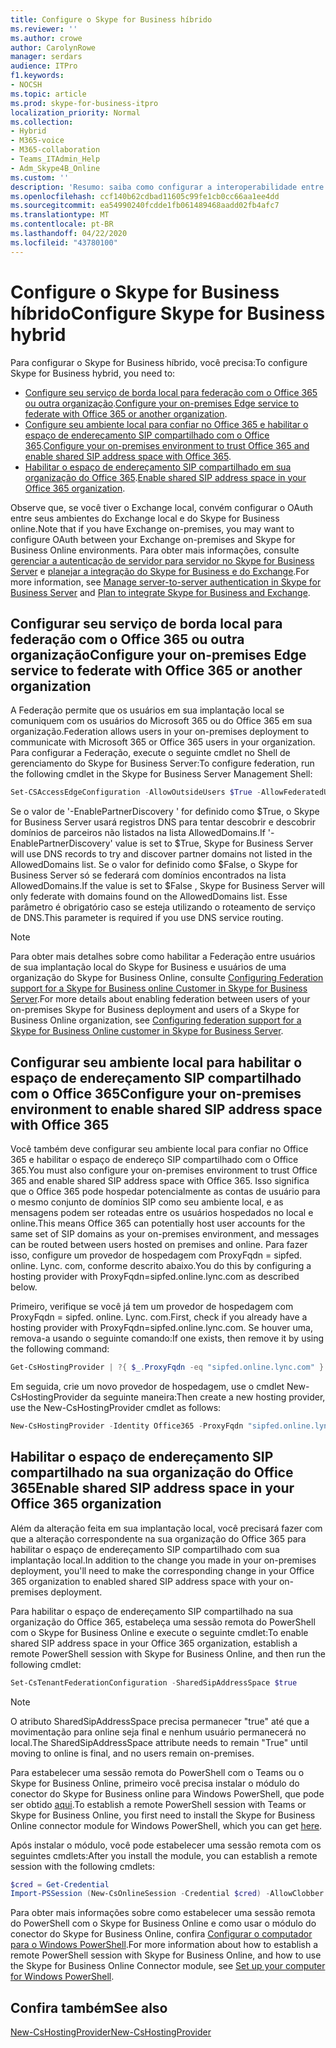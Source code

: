```yaml
---
title: Configure o Skype for Business híbrido
ms.reviewer: ''
ms.author: crowe
author: CarolynRowe
manager: serdars
audience: ITPro
f1.keywords:
- NOCSH
ms.topic: article
ms.prod: skype-for-business-itpro
localization_priority: Normal
ms.collection:
- Hybrid
- M365-voice
- M365-collaboration
- Teams_ITAdmin_Help
- Adm_Skype4B_Online
ms.custom: ''
description: 'Resumo: saiba como configurar a interoperabilidade entre a sua implantação local e o Skype for Business online.'
ms.openlocfilehash: ccf140b62cdbad11605c99fe1cb0cc66aa1ee4dd
ms.sourcegitcommit: ea54990240fcdde1fb061489468aadd02fb4afc7
ms.translationtype: MT
ms.contentlocale: pt-BR
ms.lasthandoff: 04/22/2020
ms.locfileid: "43780100"
---
```

# <a name="configure-skype-for-business-hybrid"></a><span data-ttu-id="6812f-103">Configure o Skype for Business híbrido</span><span class="sxs-lookup"><span data-stu-id="6812f-103">Configure Skype for Business hybrid</span></span>

<span data-ttu-id="6812f-104">Para configurar o Skype for Business híbrido, você precisa:</span><span class="sxs-lookup"><span data-stu-id="6812f-104">To configure Skype for Business hybrid, you need to:</span></span>

- <span data-ttu-id="6812f-105">[Configure seu serviço de borda local para federação com o Office 365 ou outra organização](#configure-your-on-premises-edge-service-to-federate-with-office-365-or-another-organization).</span><span class="sxs-lookup"><span data-stu-id="6812f-105">[Configure your on-premises Edge service to federate with Office 365 or another organization](#configure-your-on-premises-edge-service-to-federate-with-office-365-or-another-organization).</span></span>
- <span data-ttu-id="6812f-106">[Configure seu ambiente local para confiar no Office 365 e habilitar o espaço de endereçamento SIP compartilhado com o Office 365](#configure-your-on-premises-environment-to-enable-shared-sip-address-space-with-office-365).</span><span class="sxs-lookup"><span data-stu-id="6812f-106">[Configure your on-premises environment to trust Office 365 and enable shared SIP address space with Office 365](#configure-your-on-premises-environment-to-enable-shared-sip-address-space-with-office-365).</span></span>
- <span data-ttu-id="6812f-107">[Habilitar o espaço de endereçamento SIP compartilhado em sua organização do Office 365](#enable-shared-sip-address-space-in-your-office-365-organization).</span><span class="sxs-lookup"><span data-stu-id="6812f-107">[Enable shared SIP address space in your Office 365 organization](#enable-shared-sip-address-space-in-your-office-365-organization).</span></span>

<span data-ttu-id="6812f-108">Observe que, se você tiver o Exchange local, convém configurar o OAuth entre seus ambientes do Exchange local e do Skype for Business online.</span><span class="sxs-lookup"><span data-stu-id="6812f-108">Note that if you have Exchange on-premises, you may want to configure OAuth between your Exchange on-premises and Skype for Business Online environments.</span></span> <span data-ttu-id="6812f-109">Para obter mais informações, consulte [gerenciar a autenticação de servidor para servidor no Skype for Business Server](https://docs.microsoft.com/SkypeForBusiness/manage/authentication/server-to-server-and-partner-applications) e [planejar a integração do Skype for Business e do Exchange](https://docs.microsoft.com/SkypeForBusiness/plan-your-deployment/integrate-with-exchange/integrate-with-exchange#feature_support).</span><span class="sxs-lookup"><span data-stu-id="6812f-109">For more information, see  [Manage server-to-server authentication in Skype for Business Server](https://docs.microsoft.com/SkypeForBusiness/manage/authentication/server-to-server-and-partner-applications) and [Plan to integrate Skype for Business and Exchange](https://docs.microsoft.com/SkypeForBusiness/plan-your-deployment/integrate-with-exchange/integrate-with-exchange#feature_support).</span></span> 
  
## <a name="configure-your-on-premises-edge-service-to-federate-with-office-365-or-another-organization"></a><span data-ttu-id="6812f-110">Configurar seu serviço de borda local para federação com o Office 365 ou outra organização</span><span class="sxs-lookup"><span data-stu-id="6812f-110">Configure your on-premises Edge service to federate with Office 365 or another organization</span></span>

<span data-ttu-id="6812f-111">A Federação permite que os usuários em sua implantação local se comuniquem com os usuários do Microsoft 365 ou do Office 365 em sua organização.</span><span class="sxs-lookup"><span data-stu-id="6812f-111">Federation allows users in your on-premises deployment to communicate with Microsoft 365 or Office 365 users in your organization.</span></span> <span data-ttu-id="6812f-112">Para configurar a Federação, execute o seguinte cmdlet no Shell de gerenciamento do Skype for Business Server:</span><span class="sxs-lookup"><span data-stu-id="6812f-112">To configure federation, run the following cmdlet in the Skype for Business Server Management Shell:</span></span>
  
```PowerShell
Set-CSAccessEdgeConfiguration -AllowOutsideUsers $True -AllowFederatedUsers $True -EnablePartnerDiscovery $True -UseDnsSrvRouting
```

<span data-ttu-id="6812f-113">Se o valor de '-EnablePartnerDiscovery ' for definido como $True, o Skype for Business Server usará registros DNS para tentar descobrir e descobrir domínios de parceiros não listados na lista AllowedDomains.</span><span class="sxs-lookup"><span data-stu-id="6812f-113">If '-EnablePartnerDiscovery' value is set to $True, Skype for Business Server will use DNS records to try and discover partner domains not listed in the AllowedDomains list.</span></span> <span data-ttu-id="6812f-114">Se o valor for definido como $False, o Skype for Business Server só se federará com domínios encontrados na lista AllowedDomains.</span><span class="sxs-lookup"><span data-stu-id="6812f-114">If the value is set to $False , Skype for Business Server will only federate with domains found on the AllowedDomains list.</span></span> <span data-ttu-id="6812f-115">Esse parâmetro é obrigatório caso se esteja utilizando o roteamento de serviço de DNS.</span><span class="sxs-lookup"><span data-stu-id="6812f-115">This parameter is required if you use DNS service routing.</span></span>

> [!NOTE]
> <span data-ttu-id="6812f-116">Para obter mais detalhes sobre como habilitar a Federação entre usuários de sua implantação local do Skype for Business e usuários de uma organização do Skype for Business Online, consulte [Configuring Federation support for a Skype for Business online Customer in Skype for Business Server](https://docs.microsoft.com/skypeforbusiness/manage/federation-and-external-access/federation-support/configuring-federation-support).</span><span class="sxs-lookup"><span data-stu-id="6812f-116">For more details about enabling federation between users of your on-premises Skype for Business deployment and users of a Skype for Business Online organization, see [Configuring federation support for a Skype for Business Online customer in Skype for Business Server](https://docs.microsoft.com/skypeforbusiness/manage/federation-and-external-access/federation-support/configuring-federation-support).</span></span>


## <a name="configure-your-on-premises-environment-to-enable-shared-sip-address-space-with-office-365"></a><span data-ttu-id="6812f-117">Configurar seu ambiente local para habilitar o espaço de endereçamento SIP compartilhado com o Office 365</span><span class="sxs-lookup"><span data-stu-id="6812f-117">Configure your on-premises environment to enable shared SIP address space with Office 365</span></span>

<span data-ttu-id="6812f-118">Você também deve configurar seu ambiente local para confiar no Office 365 e habilitar o espaço de endereço SIP compartilhado com o Office 365.</span><span class="sxs-lookup"><span data-stu-id="6812f-118">You must also configure your on-premises environment to trust Office 365 and enable shared SIP address space with Office 365.</span></span> <span data-ttu-id="6812f-119">Isso significa que o Office 365 pode hospedar potencialmente as contas de usuário para o mesmo conjunto de domínios SIP como seu ambiente local, e as mensagens podem ser roteadas entre os usuários hospedados no local e online.</span><span class="sxs-lookup"><span data-stu-id="6812f-119">This means Office 365 can potentially host user accounts for the same set of SIP domains as your on-premises environment, and messages can be routed between users hosted on premises and online.</span></span>  <span data-ttu-id="6812f-120">Para fazer isso, configure um provedor de hospedagem com ProxyFqdn = sipfed. online. Lync. com, conforme descrito abaixo.</span><span class="sxs-lookup"><span data-stu-id="6812f-120">You do this by configuring a hosting provider with ProxyFqdn=sipfed.online.lync.com as described below.</span></span>

<span data-ttu-id="6812f-121">Primeiro, verifique se você já tem um provedor de hospedagem com ProxyFqdn = sipfed. online. Lync. com.</span><span class="sxs-lookup"><span data-stu-id="6812f-121">First, check if you already have a hosting provider with ProxyFqdn=sipfed.online.lync.com.</span></span> <span data-ttu-id="6812f-122">Se houver uma, remova-a usando o seguinte comando:</span><span class="sxs-lookup"><span data-stu-id="6812f-122">If one exists, then remove it by using the following command:</span></span>

```PowerShell
Get-CsHostingProvider | ?{ $_.ProxyFqdn -eq "sipfed.online.lync.com" } | Remove-CsHostingProvider
```

<span data-ttu-id="6812f-123">Em seguida, crie um novo provedor de hospedagem, use o cmdlet New-CsHostingProvider da seguinte maneira:</span><span class="sxs-lookup"><span data-stu-id="6812f-123">Then create a new hosting provider, use the New-CsHostingProvider cmdlet as follows:</span></span> 

```PowerShell
New-CsHostingProvider -Identity Office365 -ProxyFqdn "sipfed.online.lync.com" -Enabled $true -EnabledSharedAddressSpace $true -HostsOCSUsers $true -VerificationLevel UseSourceVerification -IsLocal $false -AutodiscoverUrl https://webdir.online.lync.com/Autodiscover/AutodiscoverService.svc/root 
```

 ## <a name="enable-shared-sip-address-space-in-your-office-365-organization"></a><span data-ttu-id="6812f-124">Habilitar o espaço de endereçamento SIP compartilhado na sua organização do Office 365</span><span class="sxs-lookup"><span data-stu-id="6812f-124">Enable shared SIP address space in your Office 365 organization</span></span>
  
<span data-ttu-id="6812f-125">Além da alteração feita em sua implantação local, você precisará fazer com que a alteração correspondente na sua organização do Office 365 para habilitar o espaço de endereçamento SIP compartilhado com sua implantação local.</span><span class="sxs-lookup"><span data-stu-id="6812f-125">In addition to the change you made in your on-premises deployment, you'll need to make the corresponding change in your Office 365 organization to enabled shared SIP address space with your on-premises deployment.</span></span>  

<span data-ttu-id="6812f-126">Para habilitar o espaço de endereçamento SIP compartilhado na sua organização do Office 365, estabeleça uma sessão remota do PowerShell com o Skype for Business Online e execute o seguinte cmdlet:</span><span class="sxs-lookup"><span data-stu-id="6812f-126">To enable shared SIP address space in your Office 365 organization, establish a remote PowerShell session with Skype for Business Online, and then run the following cmdlet:</span></span>
  
```PowerShell
Set-CsTenantFederationConfiguration -SharedSipAddressSpace $true
```

> [!NOTE]
> <span data-ttu-id="6812f-127">O atributo SharedSipAddressSpace precisa permanecer "true" até que a movimentação para online seja final e nenhum usuário permanecerá no local.</span><span class="sxs-lookup"><span data-stu-id="6812f-127">The SharedSipAddressSpace attribute needs to remain "True" until moving to online is final, and no users remain on-premises.</span></span> 
  
<span data-ttu-id="6812f-128">Para estabelecer uma sessão remota do PowerShell com o Teams ou o Skype for Business Online, primeiro você precisa instalar o módulo do conector do Skype for Business online para Windows PowerShell, que pode ser obtido [aqui](https://go.microsoft.com/fwlink/p/?LinkId=391911).</span><span class="sxs-lookup"><span data-stu-id="6812f-128">To establish a remote PowerShell session with Teams or Skype for Business Online, you first need to install the Skype for Business Online connector module for Windows PowerShell, which you can get [here](https://go.microsoft.com/fwlink/p/?LinkId=391911).</span></span>
  
<span data-ttu-id="6812f-129">Após instalar o módulo, você pode estabelecer uma sessão remota com os seguintes cmdlets:</span><span class="sxs-lookup"><span data-stu-id="6812f-129">After you install the module, you can establish a remote session with the following cmdlets:</span></span>
  
```PowerShell
$cred = Get-Credential
Import-PSSession (New-CsOnlineSession -Credential $cred) -AllowClobber
```

<span data-ttu-id="6812f-130">Para obter mais informações sobre como estabelecer uma sessão remota do PowerShell com o Skype for Business Online e como usar o módulo do conector do Skype for Business Online, confira [Configurar o computador para o Windows PowerShell](https://docs.microsoft.com/SkypeForBusiness/set-up-your-computer-for-windows-powershell/set-up-your-computer-for-windows-powershell).</span><span class="sxs-lookup"><span data-stu-id="6812f-130">For more information about how to establish a remote PowerShell session with Skype for Business Online, and how to use the Skype for Business Online Connector module, see [Set up your computer for Windows PowerShell](https://docs.microsoft.com/SkypeForBusiness/set-up-your-computer-for-windows-powershell/set-up-your-computer-for-windows-powershell).</span></span>
  


## <a name="see-also"></a><span data-ttu-id="6812f-131">Confira também</span><span class="sxs-lookup"><span data-stu-id="6812f-131">See also</span></span>

[<span data-ttu-id="6812f-132">New-CsHostingProvider</span><span class="sxs-lookup"><span data-stu-id="6812f-132">New-CsHostingProvider</span></span>](https://docs.microsoft.com/powershell/module/skype/new-cshostingprovider?view=skype-ps)
